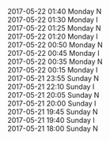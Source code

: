 2017-05-22 01:40 Monday  N  
2017-05-22 01:30 Monday  I  
2017-05-22 01:25 Monday  N  
2017-05-22 01:20 Monday  I  
2017-05-22 00:50 Monday  N  
2017-05-22 00:45 Monday  I  
2017-05-22 00:35 Monday  N  
2017-05-22 00:15 Monday  I  
2017-05-21 23:55 Sunday  N  
2017-05-21 22:10 Sunday  I  
2017-05-21 20:05 Sunday  N  
2017-05-21 20:00 Sunday  I  
2017-05-21 19:45 Sunday  N  
2017-05-21 19:40 Sunday  I  
2017-05-21 18:00 Sunday  N  
